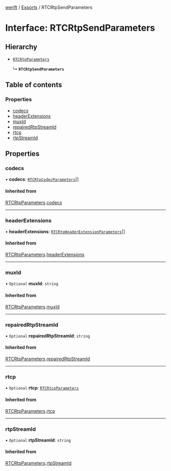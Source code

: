 [werift](../README.md) / [Exports](../modules.md) / RTCRtpSendParameters

# Interface: RTCRtpSendParameters

## Hierarchy

- [`RTCRtpParameters`](RTCRtpParameters.md)

  ↳ **`RTCRtpSendParameters`**

## Table of contents

### Properties

- [codecs](RTCRtpSendParameters.md#codecs)
- [headerExtensions](RTCRtpSendParameters.md#headerextensions)
- [muxId](RTCRtpSendParameters.md#muxid)
- [repairedRtpStreamId](RTCRtpSendParameters.md#repairedrtpstreamid)
- [rtcp](RTCRtpSendParameters.md#rtcp)
- [rtpStreamId](RTCRtpSendParameters.md#rtpstreamid)

## Properties

### codecs

• **codecs**: [`RTCRtpCodecParameters`](../classes/RTCRtpCodecParameters.md)[]

#### Inherited from

[RTCRtpParameters](RTCRtpParameters.md).[codecs](RTCRtpParameters.md#codecs)

___

### headerExtensions

• **headerExtensions**: [`RTCRtpHeaderExtensionParameters`](../classes/RTCRtpHeaderExtensionParameters.md)[]

#### Inherited from

[RTCRtpParameters](RTCRtpParameters.md).[headerExtensions](RTCRtpParameters.md#headerextensions)

___

### muxId

• `Optional` **muxId**: `string`

#### Inherited from

[RTCRtpParameters](RTCRtpParameters.md).[muxId](RTCRtpParameters.md#muxid)

___

### repairedRtpStreamId

• `Optional` **repairedRtpStreamId**: `string`

#### Inherited from

[RTCRtpParameters](RTCRtpParameters.md).[repairedRtpStreamId](RTCRtpParameters.md#repairedrtpstreamid)

___

### rtcp

• `Optional` **rtcp**: [`RTCRtcpParameters`](../classes/RTCRtcpParameters.md)

#### Inherited from

[RTCRtpParameters](RTCRtpParameters.md).[rtcp](RTCRtpParameters.md#rtcp)

___

### rtpStreamId

• `Optional` **rtpStreamId**: `string`

#### Inherited from

[RTCRtpParameters](RTCRtpParameters.md).[rtpStreamId](RTCRtpParameters.md#rtpstreamid)
